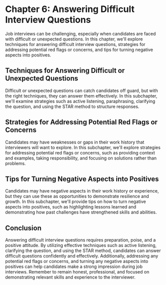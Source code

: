 Chapter 6: Answering Difficult Interview Questions
==================================================

Job interviews can be challenging, especially when candidates are faced with difficult or unexpected questions. In this chapter, we'll explore techniques for answering difficult interview questions, strategies for addressing potential red flags or concerns, and tips for turning negative aspects into positives.

Techniques for Answering Difficult or Unexpected Questions
----------------------------------------------------------

Difficult or unexpected questions can catch candidates off guard, but with the right techniques, they can answer them effectively. In this subchapter, we'll examine strategies such as active listening, paraphrasing, clarifying the question, and using the STAR method to structure responses.

Strategies for Addressing Potential Red Flags or Concerns
---------------------------------------------------------

Candidates may have weaknesses or gaps in their work history that interviewers will want to explore. In this subchapter, we'll explore strategies for addressing potential red flags or concerns, such as providing context and examples, taking responsibility, and focusing on solutions rather than problems.

Tips for Turning Negative Aspects into Positives
------------------------------------------------

Candidates may have negative aspects in their work history or experience, but they can use these as opportunities to demonstrate resilience and growth. In this subchapter, we'll provide tips on how to turn negative aspects into positives, such as highlighting lessons learned and demonstrating how past challenges have strengthened skills and abilities.

Conclusion
----------

Answering difficult interview questions requires preparation, poise, and a positive attitude. By utilizing effective techniques such as active listening, clarifying the question, and using the STAR method, candidates can answer difficult questions confidently and effectively. Additionally, addressing any potential red flags or concerns, and turning any negative aspects into positives can help candidates make a strong impression during job interviews. Remember to remain honest, professional, and focused on demonstrating relevant skills and experience to the interviewer.
